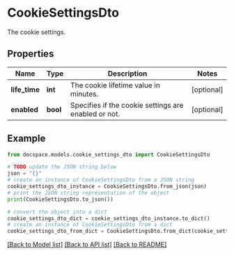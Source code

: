 # CookieSettingsDto

The cookie settings.

## Properties

Name | Type | Description | Notes
------------ | ------------- | ------------- | -------------
**life_time** | **int** | The cookie lifetime value in minutes. | [optional] 
**enabled** | **bool** | Specifies if the cookie settings are enabled or not. | [optional] 

## Example

```python
from docspace.models.cookie_settings_dto import CookieSettingsDto

# TODO update the JSON string below
json = "{}"
# create an instance of CookieSettingsDto from a JSON string
cookie_settings_dto_instance = CookieSettingsDto.from_json(json)
# print the JSON string representation of the object
print(CookieSettingsDto.to_json())

# convert the object into a dict
cookie_settings_dto_dict = cookie_settings_dto_instance.to_dict()
# create an instance of CookieSettingsDto from a dict
cookie_settings_dto_from_dict = CookieSettingsDto.from_dict(cookie_settings_dto_dict)
```
[[Back to Model list]](../README.md#documentation-for-models) [[Back to API list]](../README.md#documentation-for-api-endpoints) [[Back to README]](../README.md)


